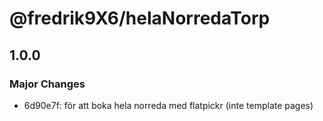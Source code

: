 # @fredrik9X6/helaNorredaTorp

## 1.0.0

### Major Changes

- 6d90e7f: för att boka hela norreda med flatpickr (inte template pages)
